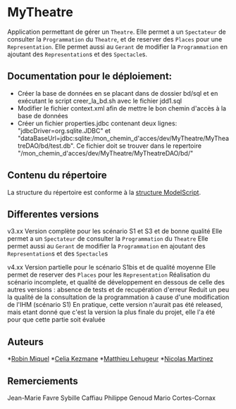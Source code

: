 MyTheatre
=============

Application permettant de gérer un `Theatre`.
Elle permet a un `Spectateur` de consulter la `Programmation` du `Theatre`, et de reserver des `Places` pour une `Representation`.
Elle permet aussi au `Gerant` de modifier la `Programmation` en ajoutant des `Representation`s et des `Spectacle`s. 


Documentation pour le déploiement:
---------------------
- Créer la base de données en se placant dans de dossier bd/sql et en exécutant le script creer_la_bd.sh avec le fichier jdd1.sql
- Modifier le fichier context.xml afin de mettre le bon chemin d'accès à la base de données
- Créer un fichier properties.jdbc contenant deux lignes: "jdbcDriver=org.sqlite.JDBC" et "dataBaseUrl=jdbc:sqlite:/mon_chemin_d'acces/dev/MyTheatre/MyTheatreDAO/bd/test.db". Ce fichier doit se trouver dans le repertoire "/mon_chemin_d'acces/dev/MyTheatre/MyTheatreDAO/bd/"


Contenu du répertoire
---------------------
La structure du répertoire est conforme à la [structure ModelScript](https://modelscript.readthedocs.io/en/latest/artefacts/index.html).


Differentes versions
---------------------
v3.xx
	Version complète pour les scénario S1 et S3 et de bonne qualité
	Elle permet a un `Spectateur` de consulter la `Programmation` du `Theatre`
	Elle permet aussi au `Gerant` de modifier la `Programmation` en ajoutant des `Representation`s et des `Spectacle`s

v4.xx
	Version partielle pour le scénario S1bis et de qualité moyenne
	Elle permet de reserver des `Places` pour les `Representation`
	Réalisation du scénario incomplete, et qualité de développement en dessous de celle des autres versions : absence de tests et de recupération d'erreur
	Reduit un peu la qualité de la consultation de la programmation à cause d'une modification de l'IHM (scénario S1)
	En pratique, cette version n'aurait pas été released, mais etant donné que c'est la version la plus finale du projet, elle l'a été pour que cette partie soit évaluée


Auteurs
---------------------

*[Robin Miquel](https://github.com/m2cci-RML)
*[Celia Kezmane](https://github.com/m2cci-CKE)
*[Matthieu Lehugeur](https://github.com/m2cci-MLR)
*[Nicolas Martinez](https://github.com/m2cci-NMZ)


Remerciements
---------------------
Jean-Marie Favre
Sybille Caffiau
Philippe Genoud
Mario Cortes-Cornax